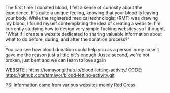 The first time I donated blood, I felt a sense of curiosity about the experience. 
It's quite a unique feeling, knowing that your blood is leaving your body. 
While the registered medical technologist (RMT) was drawing my blood, 
I found myself contemplating the idea of creating a website.
I'm currently studying how to design very simple fucking websites, so I thought, 
"What if I create a website dedicated to sharing valuable information about what to do before, during, and after the donation process?"

You can see how blood donation could help you as a person in my case it gave me the reason
just a little bit's enough
Just a second, 
we're not broken, 
just bent and we can learn to love again

WEBSITE : https://tamayor.github.io/blood-letting-activity/
CODE:  https://github.com/tamayor/blood-letting-activity.git

PS: Information came from various websites mainly Red Cross

